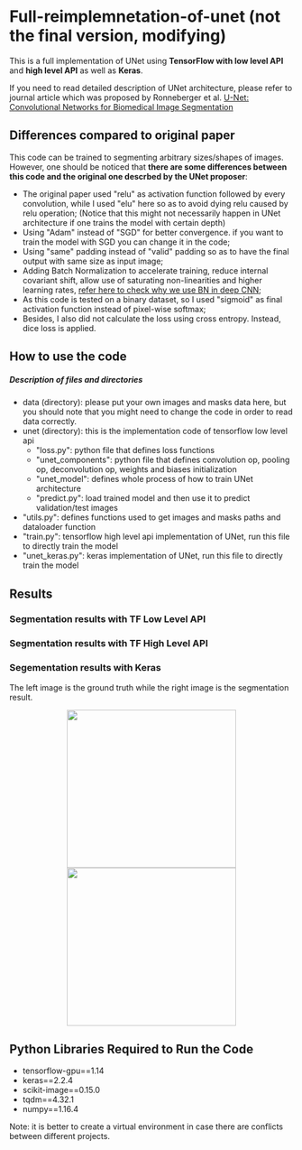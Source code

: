 # Full-reimplemnetation-of-unet (not the final version, modifying)
This is a full implementation of UNet using **TensorFlow with low level API** and **high level API** as well as **Keras**.

If you need to read detailed description of UNet architecture, please refer to journal article which was proposed by Ronneberger et al. [U-Net: Convolutional Networks for Biomedical Image Segmentation](https://arxiv.org/pdf/1505.04597.pdf)

## Differences compared to original paper
This code can be trained to segmenting arbitrary sizes/shapes of images. However, one should be noticed that **there are some differences between this code and the original one descrbed by the UNet proposer**:
* The original paper used "relu" as activation function followed by every convolution, while I used "elu" here so as to avoid dying relu caused by relu operation; (Notice that this might not necessarily happen in UNet architecture if one trains the model with certain depth)
* Using "Adam" instead of "SGD" for better convergence. if you want to train the model with SGD you can change it in the code;
* Using "same" padding instead of "valid" padding so as to have the final output with same size as input image;
* Adding Batch Normalization to accelerate training, reduce internal covariant shift, allow use of saturating non-linearities and higher learning rates, [refer here to check why we use BN in deep CNN](https://gist.github.com/shagunsodhani/4441216a298df0fe6ab0);
* As this code is tested on a binary dataset, so I used "sigmoid" as final activation function instead of pixel-wise softmax;
* Besides, I also did not calculate the loss using cross entropy. Instead, dice loss is applied.

## How to use the code
##### Description of files and directories
- data (directory): please put your own images and masks data here, but you should note that you might need to change the code in order to read data correctly.
- unet (directory): this is the implementation code of tensorflow low level api
  - "loss.py": python file that defines loss functions
  - "unet_components": python file that defines convolution op, pooling op, deconvolution op, weights and biases initialization
  - "unet_model": defines whole process of how to train UNet architecture
  - "predict.py": load trained model and then use it to predict validation/test images
- "utils.py": defines functions used to get images and masks paths and dataloader function
- "train.py": tensorflow high level api implementation of UNet, run this file to directly train the model
- "unet_keras.py": keras implementation of UNet, run this file to directly train the model

## Results
### Segmentation results with TF Low Level API


### Segmentation results with TF High Level API


### Segementation results with Keras
The left image is the ground truth while the right image is the segmentation result.
<p align="center">
	<img src="https://github.com/JielongZ/full-reimplemnetation-of-unet/blob/master/images/Ground%20Truth.png" width="300" height="280">
	<img src="https://github.com/JielongZ/full-reimplemnetation-of-unet/blob/master/images/predictions.png" width="300" height="280">
</p>

## Python Libraries Required to Run the Code
* tensorflow-gpu==1.14
* keras==2.2.4
* scikit-image==0.15.0
* tqdm==4.32.1
* numpy==1.16.4

Note: it is better to create a virtual environment in case there are conflicts between different projects.
